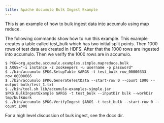 ```yaml
---
title: Apache Accumulo Bulk Ingest Example
---
```


This is an example of how to bulk ingest data into accumulo using map reduce.

The following commands show how to run this example. This example creates a
table called test_bulk which has two initial split points. Then 1000 rows of
test data are created in HDFS. After that the 1000 rows are ingested into
accumulo. Then we verify the 1000 rows are in accumulo.

    $ PKG=org.apache.accumulo.examples.simple.mapreduce.bulk
    $ ARGS="-i instance -z zookeepers -u username -p password"
    $ ./bin/accumulo $PKG.SetupTable $ARGS -t test_bulk row_00000333 row_00000666
    $ ./bin/accumulo $PKG.GenerateTestData --start-row 0 --count 1000 --output bulk/test_1.txt
    $ ./bin/tool.sh lib/accumulo-examples-simple.jar $PKG.BulkIngestExample $ARGS -t test_bulk --inputDir bulk --workDir tmp/bulkWork
    $ ./bin/accumulo $PKG.VerifyIngest $ARGS -t test_bulk --start-row 0 --count 1000

For a high level discussion of bulk ingest, see the docs dir.
